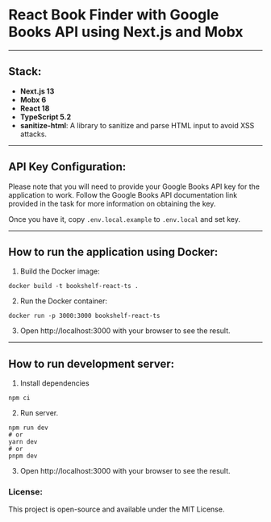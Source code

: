 # React Book Finder with Google Books API using Next.js and Mobx

---

## Stack:

- **Next.js 13**
- **Mobx 6**
- **React 18**
- **TypeScript 5.2**
- **sanitize-html**: A library to sanitize and parse HTML input to avoid XSS attacks.

---

## API Key Configuration:

Please note that you will need to provide your Google Books API key for the application to work. Follow the Google Books API documentation link provided in the task for more information on obtaining the key.

Once you have it, copy `.env.local.example` to `.env.local` and set key.

---

## How to run the application using Docker:

1. Build the Docker image:

```
docker build -t bookshelf-react-ts .
```

2. Run the Docker container:

```
docker run -p 3000:3000 bookshelf-react-ts
```

3. Open http://localhost:3000 with your browser to see the result.

---

## How to run development server:

1. Install dependencies

```
npm ci
```

2. Run server.

```
npm run dev
# or
yarn dev
# or
pnpm dev
```

3. Open http://localhost:3000 with your browser to see the result.

### License:

This project is open-source and available under the MIT License.
